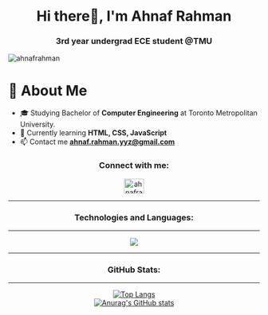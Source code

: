 
<h1 align="center">Hi there👋, I'm Ahnaf Rahman</h1>
<h3 align="center">3rd year undergrad ECE student @TMU</h3>

<p align="left"> <img src="https://komarev.com/ghpvc/?username=ahnafrahman&label=Profile%20views&color=0e75b6&style=flat" alt="ahnafrahman" /> </p>

# 📖 About Me
- 🎓 Studying Bachelor of **Computer Engineering** at Toronto Metropolitan University.
- 🔭 Currently learning **HTML, CSS, JavaScript**
- 📫 Contact me **ahnaf.rahman.yyz@gmail.com**

<h3 align="center">Connect with me:</h3>
<p align="center">
<a href="https://linkedin.com/in/ahnafrahman03" target="blank"><img align="center" src="https://raw.githubusercontent.com/rahuldkjain/github-profile-readme-generator/master/src/images/icons/Social/linked-in-alt.svg" alt="ahnafrahman03" height="30" width="40" /></a>
</p>

<hr>
<h3 align="center">Technologies and Languages:</h2>
<hr>
<p align="center"> 
  <img src="https://skillicons.dev/icons?i=arduino,c,cpp,css,discord,eclipse,figma,git,github,html,java,js,latex,linux,matlab,ps,py,vscode&perline=9">
</p>

<hr>
</p>
  <h3 align="center">GitHub Stats:</h3>
  <hr>
<div align="center">

[![Top Langs](https://github-readme-stats.vercel.app/api/top-langs/?username=ahnafrahman&langs_count=8&count_private=true&show_icons=true&theme=transparent&layout=compact&lang_count=10)](https://github.com/anuraghazra/github-readme-stats)
<br>
[![Anurag's GitHub stats](https://github-readme-stats.vercel.app/api?username=ahnafrahman&count_private=true&show_icons=true&theme=transparent)](https://github.com/anuraghazra/github-readme-stats)
